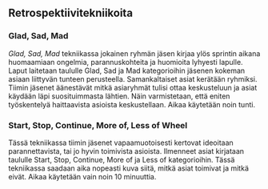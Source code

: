## Retrospektiivitekniikoita

### Glad, Sad, Mad

_Glad, Sad, Mad_ tekniikassa jokainen ryhmän jäsen kirjaa ylös sprintin aikana huomaamiaan ongelmia, parannuskohteita ja huomioita lyhyesti
lapulle. Laput laitetaan taululle Glad, Sad ja Mad kategorioihin jäsenen kokeman asiaan liittyvän tunteen perusteella. Samankaltaiset
asiat kerätään ryhmiksi. Tiimin jäsenet äänestävät mitkä asiaryhmät tulisi ottaa keskusteluun ja asiat käydään läpi suosituimmasta lähtien.
Näin varmistetaan, että eniten työskentelyä haittaavista asioista keskustellaan. Aikaa käytetään noin tunti.

### Start, Stop, Continue, More of, Less of Wheel

Tässä tekniikassa tiimin jäsenet vapaamuotoisesti kertovat ideoitaan parannettavista, tai jo hyvin toimivista asioista. Ilmenneet
asiat kirjataan taululle Start, Stop, Continue, More of ja Less of kategorioihin. Tässä tekniikassa saadaan aika nopeasti kuva siitä,
mitkä asiat toimivat ja mitkä eivät. Aikaa käytetään vain noin 10 minuuttia.
